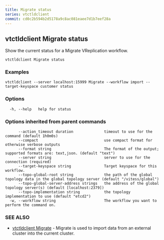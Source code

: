 ```yaml
---
title: Migrate status
series: vtctldclient
commit: cd0c2b594b2d5178a9c8ac081eaee7d1b7eef28a
---
```

## vtctldclient Migrate status

Show the current status for a Migrate VReplication workflow.

```
vtctldclient Migrate status
```

### Examples

```
vtctldclient --server localhost:15999 Migrate --workflow import --target-keyspace customer status
```

### Options

```
  -h, --help   help for status
```

### Options inherited from parent commands

```
      --action_timeout duration              timeout to use for the command (default 1h0m0s)
      --compact                              use compact format for otherwise verbose outputs
      --format string                        The format of the output; supported formats are: text,json. (default "text")
      --server string                        server to use for the connection (required)
      --target-keyspace string               Target keyspace for this workflow.
      --topo-global-root string              the path of the global topology data in the global topology server (default "/vitess/global")
      --topo-global-server-address strings   the address of the global topology server(s) (default [localhost:2379])
      --topo-implementation string           the topology implementation to use (default "etcd2")
  -w, --workflow string                      The workflow you want to perform the command on.
```

### SEE ALSO

* [vtctldclient Migrate](../)	 - Migrate is used to import data from an external cluster into the current cluster.

